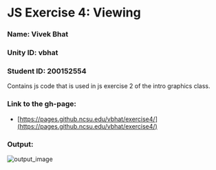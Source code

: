 # JS Exercise 4: Viewing

### Name: Vivek Bhat
### Unity ID: vbhat
### Student ID: 200152554

Contains js code that is used in js exercise 2 of the intro graphics class.


### Link to the gh-page: 

* [https://pages.github.ncsu.edu/vbhat/exercise4/](https://pages.github.ncsu.edu/vbhat/exercise4/)

### Output: 

![output_image](https://github.ncsu.edu/vbhat/exercise4/blob/gh-pages/Resources/output.png)

